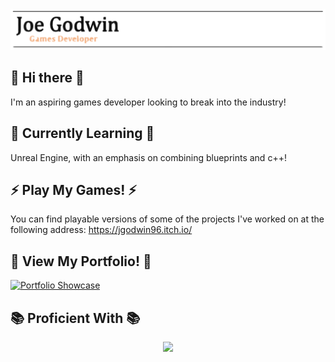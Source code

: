 
<img src="/img/header-logo.svg">

## 👋 Hi there 👋

I'm an aspiring games developer looking to break into the industry!

## 🌱 Currently Learning 🌱 ##

Unreal Engine, with an emphasis on combining blueprints and c++!

## ⚡ Play My Games! ⚡

You can find playable versions of some of the projects I've worked on at the following address: https://jgodwin96.itch.io/

## 🎥 View My Portfolio! 🎥

[![Portfolio Showcase](https://img.youtube.com/vi/c0NnyCoX5c8/0.jpg)](https://www.youtube.com/watch?v=c0NnyCoX5c8)


## 📚 Proficient With 📚

<p align="center">
  <a href="https://skillicons.dev">
    <img src="https://skillicons.dev/icons?i=cs,cpp,blender,figma,github,unity,unreal,rider,vscode" />
  </a>
</p>
<!--
**0911jgodwin/0911jgodwin** is a ✨ _special_ ✨ repository because its `README.md` (this file) appears on your GitHub profile.

Here are some ideas to get you started:

- 🔭 I’m currently working on ...
- 🌱 I’m currently learning ...
- 👯 I’m looking to collaborate on ...
- 🤔 I’m looking for help with ...
- 💬 Ask me about ...
- 📫 How to reach me: ...
- 😄 Pronouns: ...
- ⚡ Fun fact: ...
-->
